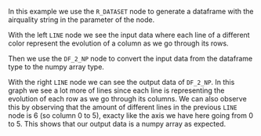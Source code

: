In this example we use the `R_DATASET` node to generate a dataframe with the airquality string in the parameter of the node.

With the left `LINE` node we see the input data where each line of a different color represent the evolution of a column as we go through its rows.

Then we use the `DF_2_NP` node to convert the input data from the dataframe type to the numpy array type.

With the right `LINE` node we can see the output data of `DF_2_NP`. In this graph we see a lot more of lines since each line is representing the evolution of each row as we go through its columns. We can also observe this by observing that the amount of different lines in the previous `LINE` node is 6 (so column 0 to 5), exacty like the axis we have here going from 0 to 5. This shows that our output data is a numpy array as expected.

